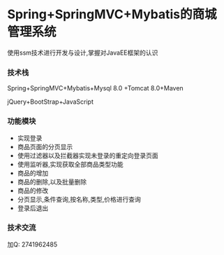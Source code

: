# Spring+SpringMVC+Mybatis的商城管理系统

使用ssm技术进行开发与设计,掌握对JavaEE框架的认识

### 技术栈

Spring+SpringMVC+Mybatis+Mysql 8.0 +Tomcat 8.0+Maven

jQuery+BootStrap+JavaScript



### 功能模块

- 实现登录
- 商品页面的分页显示
- 使用过滤器以及拦截器实现未登录的重定向登录页面
- 使用监听器,实现获取全部商品类型功能
- 商品的增加
- 商品的删除,以及批量删除
- 商品的修改
- 分页显示,条件查询,按名称,类型,价格进行查询
- 登录后退出

### 技术交流

加Q: 2741962485
